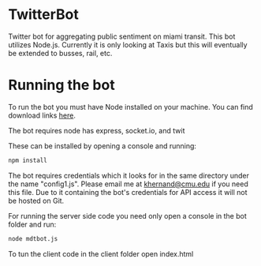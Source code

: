 TwitterBot
==========

Twitter bot for aggregating public sentiment on miami transit. This bot utilizes Node.js. Currently it is only looking at Taxis but this will eventually be extended to busses, rail, etc.


Running the bot
==========
To run the bot you must have Node installed on your machine. You can find download links [here](http://nodejs.org/download/).

The bot requires node has express, socket.io, and twit

These can be installed by opening a console and running:
```sh
npm install
```

The bot requires credentials which it looks for in the same directory under the name "config1.js". Please email me at khernand@cmu.edu if you need this file. Due to it containing the bot's credentials for API access it will not be hosted on Git.

For running the server side code you need only open a console in the bot folder and run:
```sh
node mdtbot.js
```

To tun the client code in the client folder open index.html
